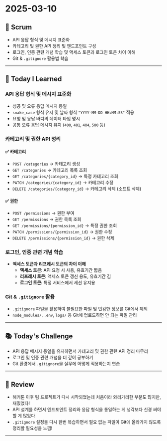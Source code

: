 # 2025-03-10

## 💬 Scrum

- API 응답 형식 및 메시지 표준화
- 카테고리 및 권한 API 정리 및 엔드포인트 구성
- 로그인, 인증 관련 개념 학습 및 액세스 토큰과 로그인 토큰 차이 이해
- Git & `.gitignore` 활용법 학습

---

## 📝 Today I Learned

### **API 응답 형식 및 메시지 표준화**
- 성공 및 오류 응답 메시지 통일
- `snake_case` 형식 유지 및 날짜 형식 `"YYYY-MM-DD HH:MM:SS"` 적용
- 요청 및 응답 바디의 데이터 타입 명시
- 공통 오류 응답 메시지 유지 (`400`, `401`, `404`, `500` 등)

### **카테고리 및 권한 API 정리**

#### ✅ **카테고리**
- `POST /categories` → 카테고리 생성
- `GET /categories` → 카테고리 목록 조회
- `GET /categories/{category_id}` → 특정 카테고리 조회
- `PATCH /categories/{category_id}` → 카테고리 수정
- `DELETE /categories/{category_id}` → 카테고리 삭제 (소프트 삭제)

#### ✅ **권한**
- `POST /permissions` → 권한 부여
- `GET /permissions` → 권한 목록 조회
- `GET /permissions/{permission_id}` → 특정 권한 조회
- `PATCH /permissions/{permission_id}` → 권한 수정
- `DELETE /permissions/{permission_id}` → 권한 삭제

### **로그인, 인증 관련 개념 학습**
- **액세스 토큰과 리프레시 토큰의 차이 이해**
  - **액세스 토큰**: API 요청 시 사용, 유효기간 짧음
  - **리프레시 토큰**: 액세스 토큰 갱신 용도, 유효기간 김
  - **로그인 토큰**: 특정 서비스에서 세션 유지용

### **Git & `.gitignore` 활용**
- `.gitignore` 파일을 활용하여 불필요한 파일 및 민감한 정보를 Git에서 제외
- `node_modules/`, `.env`, `logs/` 등 Git에 업로드하면 안 되는 파일 관리

---

## 📚 Today's Challenge

- API 응답 메시지 통일을 유지하면서 카테고리 및 권한 관련 API 정리 마무리
- 로그인 및 인증 관련 개념을 더 깊이 공부하기
- Git 환경에서 `.gitignore`을 실무에 어떻게 적용하는지 연습

---

## 🌟 Review

- 해커톤 이후 팀 프로젝트가 다시 시작되었는데 처음이라 와리가리한 부분도 많지만, 재밌었다!
- API 설계를 하면서 엔드포인트 정리와 응답 형식을 통일하는 게 생각보다 신경 써야 할 게 많았다
- `.gitignore` 설정을 다시 한번 복습하면서 필요 없는 파일이 Git에 올라가지 않도록 정리할 필요성을 느낌!

---


